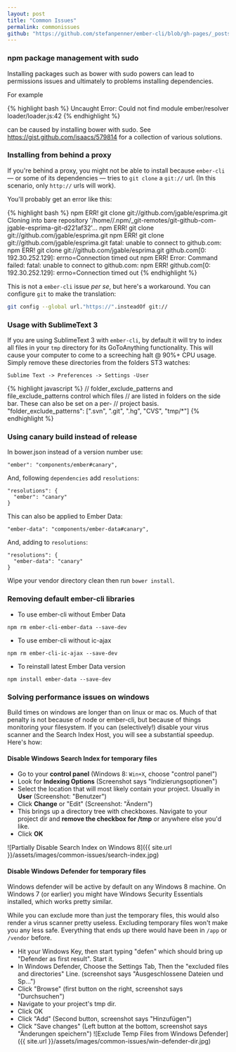```yaml
---
layout: post
title: "Common Issues"
permalink: commonissues
github: "https://github.com/stefanpenner/ember-cli/blob/gh-pages/_posts/2013-04-03-common-issues.md"
---
```


### npm package management with sudo

Installing packages such as bower with sudo powers can lead to permissions
issues and ultimately to problems installing dependencies.

For example

{% highlight bash %}
Uncaught Error: Could not find module ember/resolver loader/loader.js:42
{% endhighlight %}

can be caused by installing bower with sudo. See https://gist.github.com/isaacs/579814 for a collection of various solutions.

### Installing from behind a proxy

If you're behind a proxy, you might not be able to install because `ember-cli` &mdash; or some of its dependencies &mdash; tries to `git clone` a `git://` url. (In this scenario, only `http://` urls will work).

You'll probably get an error like this:

{% highlight bash %}
npm ERR! git clone git://github.com/jgable/esprima.git Cloning into bare repository '/home/<username>/.npm/_git-remotes/git-github-com-jgable-esprima-git-d221af32'...
npm ERR! git clone git://github.com/jgable/esprima.git 
npm ERR! git clone git://github.com/jgable/esprima.git fatal: unable to connect to github.com:
npm ERR! git clone git://github.com/jgable/esprima.git github.com[0: 192.30.252.129]: errno=Connection timed out
npm ERR! Error: Command failed: fatal: unable to connect to github.com:
npm ERR! github.com[0: 192.30.252.129]: errno=Connection timed out
{% endhighlight %}

This is not a `ember-cli` issue _per se_, but here's a workaround. You can configure `git` to make the translation:

```bash
git config --global url."https://".insteadOf git://
```

### Usage with SublimeText 3

If you are using SublimeText 3 with `ember-cli`, by default it will try to index all files in your `tmp` directory for its GoToAnything functionality.  This will cause your computer to come to a screeching halt @ 90%+ CPU usage.  Simply remove these directories from the folders ST3 watches:

`Sublime Text -> Preferences -> Settings -User`

{% highlight javascript %}
// folder_exclude_patterns and file_exclude_patterns control which files
// are listed in folders on the side bar. These can also be set on a per-
// project basis.
"folder_exclude_patterns": [".svn", ".git", ".hg", "CVS", "tmp/*"]
{% endhighlight %}

### Using canary build instead of release

In bower.json instead of a version number use:

    "ember": "components/ember#canary",

And, following `dependencies` add `resolutions`:

    "resolutions": {
      "ember": "canary"
    }

This can also be applied to Ember Data:

    "ember-data": "components/ember-data#canary",

And, adding to `resolutions`:

    "resolutions": {
      "ember-data": "canary"
    }


Wipe your vendor directory clean then run `bower install`.


### Removing default ember-cli libraries

* To use ember-cli without Ember Data

`npm rm ember-cli-ember-data --save-dev`

* To use ember-cli without ic-ajax

`npm rm ember-cli-ic-ajax --save-dev`

* To reinstall latest Ember Data version

`npm install ember-data --save-dev`

### Solving performance issues on windows

Build times on windows are longer than on linux or mac os. Much of that penalty is not because of node or ember-cli, but because of things monitoring your filesystem. If you can (selectively!) disable your virus scanner and the Search Index Host, you will see a substantial speedup. Here's how:

#### Disable Windows Search Index for temporary files

* Go to your **control panel** (Windows 8: `Win+X`, choose "control panel")
* Look for **Indexing Options** (Screenshot says "Indizierungsoptionen")
* Select the location that will most likely contain your project. Usually in **User** (Screenshot: "Benutzer")
* Click **Change** or "Edit" (Screenshot: "Ändern")
* This brings up a directory tree with checkboxes. Navigate to your project dir and **remove the checkbox for /tmp** or anywhere else you'd like.
* Click **OK**

![Partially Disable Search Index on Windows 8]({{ site.url }}/assets/images/common-issues/search-index.jpg)

#### Disable Windows Defender for temporary files

Windows defender will be active by default on any Windows 8 machine. On Windows 7 (or earlier) you might have Windows Security Essentials installed, which works pretty similar.

While you can exclude more than just the temporary files, this would also render a virus scanner pretty useless. Excluding temporary files won't make you any less safe. Everything that ends up there would have been in `/app` or `/vendor` before.

* Hit your Windows Key, then start typing "defen" which should bring up "Defender as first result". Start it.
* In Windows Defender, Choose the Settings Tab, Then the "excluded files and directories" Line. (screenshot says "Ausgeschlossene Dateien und Sp...")
* Click "Browse" (first button on the right, screenshot says "Durchsuchen")
* Navigate to your project's tmp dir.
* Click OK
* Click "Add" (Second button, screenshot says "Hinzufügen")
* Click "Save changes" (Left button at the bottom, screenshot says "Änderungen speichern")
![Exclude Temp Files from Windows Defender]({{ site.url }}/assets/images/common-issues/win-defender-dir.jpg)

